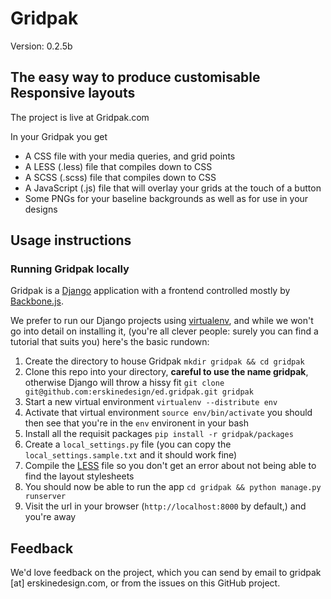 # Gridpak

Version: 0.2.5b

## The easy way to produce customisable Responsive layouts

The project is live at Gridpak.com

In your Gridpak you get

* A CSS file with your media queries, and grid points
* A LESS (.less) file that compiles down to CSS
* A SCSS (.scss) file that compiles down to CSS
* A JavaScript (.js) file that will overlay your grids at the touch of a
  button
* Some PNGs for your baseline backgrounds as well as for use in your
  designs

## Usage instructions

### Running Gridpak locally

Gridpak is a [Django][] application with a frontend controlled mostly by [Backbone.js][].

We prefer to run our Django projects using [virtualenv][], and while we won't go into detail on installing it, (you're all clever people: surely you can find a tutorial that suits you) here's the basic rundown:

1. Create the directory to house Gridpak `mkdir gridpak && cd gridpak`
1. Clone this repo into your directory, __careful to use the name gridpak__, otherwise Django will throw a hissy fit `git clone git@github.com:erskinedesign/ed.gridpak.git gridpak`
1. Start a new virtual environment `virtualenv --distribute env`
1. Activate that virtual environment `source env/bin/activate` you should then see that you're in the `env` environent in your bash
1. Install all the requisit packages `pip install -r gridpak/packages`
1. Create a `local_settings.py` file (you can copy the `local_settings.sample.txt` and it should work fine)
1. Compile the [LESS][] file so you don't get an error about not being able to find the layout stylesheets
1. You should now be able to run the app `cd gridpak && python manage.py runserver`
1. Visit the url in your browser (`http://localhost:8000` by default,) and you're away

## Feedback

We'd love feedback on the project, which you can send by email to gridpak [at] erskinedesign.com, or from the issues on this GitHub project. 

[Django]: http://djangoproject.com/
[Backbone.js]: /http://documentcloud.github.com/backbone/
[virtualenv]: http://pypi.python.org/pypi/virtualenv
[Less]: http://lesscss.org/
